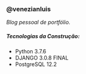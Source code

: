 ### @venezianluis
_Blog pessoal de portfólio._

##### Tecnologias da Construção:
- Python 3.7.6
- DJANGO 3.0.8 FINAL
- PostgreSQL 12.2
